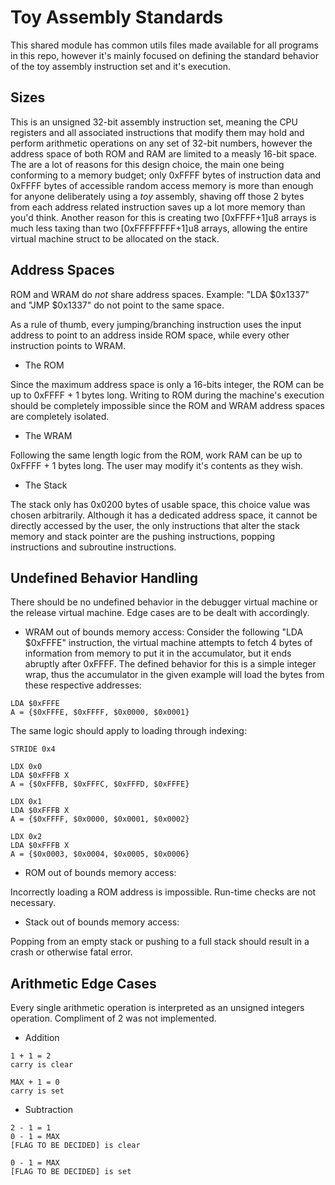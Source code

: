 # Toy Assembly Standards
This shared module has common utils files made available for all programs in this repo, however it's mainly focused on defining the standard behavior of the toy assembly instruction set and it's execution.

## Sizes
This is an unsigned 32-bit assembly instruction set, meaning the CPU registers and all associated instructions that modify them may hold and perform arithmetic operations on any set of 32-bit numbers, however the address space of both ROM and RAM are limited to a measly 16-bit space. The are a lot of reasons for this design choice, the main one being conforming to a memory budget; only 0xFFFF bytes of instruction data and 0xFFFF bytes of accessible random access memory is more than enough for anyone deliberately using a *toy* assembly, shaving off those 2 bytes from each address related instruction saves up a lot more memory than you'd think. Another reason for this is creating two [0xFFFF+1]u8 arrays is much less taxing than two [0xFFFFFFFF+1]u8 arrays, allowing the entire virtual machine struct to be allocated on the stack.

## Address Spaces
ROM and WRAM do *not* share address spaces. Example: "LDA $0x1337" and "JMP $0x1337" do not point to the same space.

As a rule of thumb, every jumping/branching instruction uses the input address to point to an address inside ROM space, while every other instruction points to WRAM.

* The ROM

Since the maximum address space is only a 16-bits integer, the ROM can be up to 0xFFFF + 1 bytes long. Writing to ROM during the machine's execution should be completely impossible since the ROM and WRAM address spaces are completely isolated.

* The WRAM

Following the same length logic from the ROM, work RAM can be up to 0xFFFF + 1 bytes long. The user may modify it's contents as they wish.

* The Stack

The stack only has 0x0200 bytes of usable space, this choice value was chosen arbitrarily. Although it has a dedicated address space, it cannot be directly accessed by the user, the only instructions that alter the stack memory and stack pointer are the pushing instructions, popping instructions and subroutine instructions.

## Undefined Behavior Handling
There should be no undefined behavior in the debugger virtual machine or the release virtual machine. Edge cases are to be dealt with accordingly.

* WRAM out of bounds memory access:
Consider the following "LDA $0xFFFE" instruction, the virtual machine attempts to fetch 4 bytes of information from memory to put it in the accumulator, but it ends abruptly after 0xFFFF. The defined behavior for this is a simple integer wrap, thus the accumulator in the given example will load the bytes from these respective addresses:
```
LDA $0xFFFE
A = {$0xFFFE, $0xFFFF, $0x0000, $0x0001}
```

The same logic should apply to loading through indexing:
```
STRIDE 0x4

LDX 0x0
LDA $0xFFFB X
A = {$0xFFFB, $0xFFFC, $0xFFFD, $0xFFFE}

LDX 0x1
LDA $0xFFFB X
A = {$0xFFFF, $0x0000, $0x0001, $0x0002}

LDX 0x2
LDA $0xFFFB X
A = {$0x0003, $0x0004, $0x0005, $0x0006}
```

* ROM out of bounds memory access:

Incorrectly loading a ROM address is impossible. Run-time checks are not necessary.

* Stack out of bounds memory access:

Popping from an empty stack or pushing to a full stack should result in a crash or otherwise fatal error.

## Arithmetic Edge Cases
Every single arithmetic operation is interpreted as an unsigned integers operation. Compliment of 2 was not implemented.

* Addition

```
1 + 1 = 2
carry is clear

MAX + 1 = 0
carry is set
```

* Subtraction

```
2 - 1 = 1
0 - 1 = MAX
[FLAG TO BE DECIDED] is clear

0 - 1 = MAX
[FLAG TO BE DECIDED] is set
```
